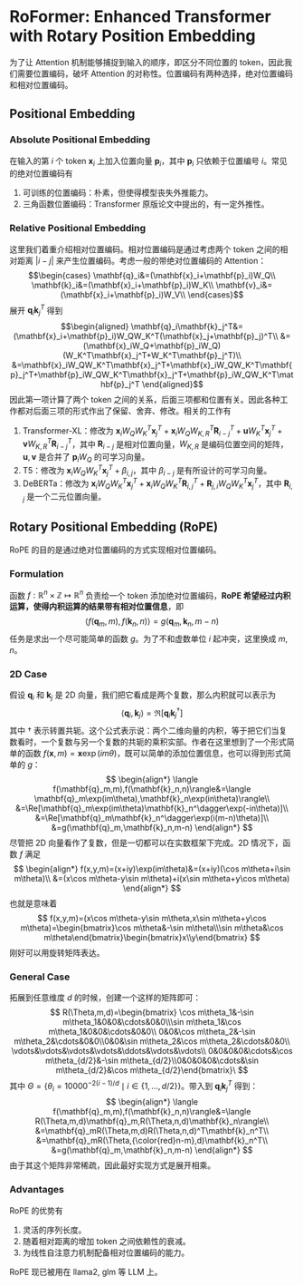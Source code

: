 # RoFormer: Enhanced Transformer with Rotary Position Embedding

为了让 Attention 机制能够捕捉到输入的顺序，即区分不同位置的 token，因此我们需要位置编码，破坏 Attention 的对称性。位置编码有两种选择，绝对位置编码和相对位置编码。

## Positional Embedding

### Absolute Positional Embedding

在输入的第 $i$ 个 token $\mathbf{x}_{i}$ 上加入位置向量 $\mathbf{p}_{i}$，其中 $\mathbf{p}_{i}$ 只依赖于位置编号 $i$。常见的绝对位置编码有
1. 可训练的位置编码：朴素，但使得模型丧失外推能力。
2. 三角函数位置编码：Transformer 原版论文中提出的，有一定外推性。

### Relative Positional Embedding

这里我们着重介绍相对位置编码。相对位置编码是通过考虑两个 token 之间的相对距离 $|i-j|$ 来产生位置编码。考虑一般的带绝对位置编码的 Attention：
$$\begin{cases}
\mathbf{q}_i&=(\mathbf{x}_i+\mathbf{p}_i)W_Q\\
\mathbf{k}_i&=(\mathbf{x}_i+\mathbf{p}_i)W_K\\
\mathbf{v}_i&=(\mathbf{x}_i+\mathbf{p}_i)W_V\\
\end{cases}$$
展开 $\mathbf{q}_i\mathbf{k}_j^T$ 得到
$$\begin{aligned}
\mathbf{q}_i\mathbf{k}_j^T&=(\mathbf{x}_i+\mathbf{p}_i)W_QW_K^T(\mathbf{x}_j+\mathbf{p}_j)^T\\
&=(\mathbf{x}_iW_Q+\mathbf{p}_iW_Q)(W_K^T\mathbf{x}_j^T+W_K^T\mathbf{p}_j^T)\\
&=\mathbf{x}_iW_QW_K^T\mathbf{x}_j^T+\mathbf{x}_iW_QW_K^T\mathbf{p}_j^T+\mathbf{p}_iW_QW_K^T\mathbf{x}_j^T+\mathbf{p}_iW_QW_K^T\mathbf{p}_j^T
\end{aligned}$$
因此第一项计算了两个 token 之间的关系，后面三项都和位置有关。因此各种工作都对后面三项的形式作出了保留、舍弃、修改。相关的工作有
1. Transformer-XL：修改为 $\mathbf{x}_iW_QW_K^T\mathbf{x}_j^T+\mathbf{x}_iW_QW_{K,R}^T\mathbf{R}_{i-j}^T+\mathbf{u}W_K^T\mathbf{x}_j^T+\mathbf{v}W_{K,R}^T\mathbf{R}_{i-j}^T$，其中 $\mathbf{R}_{i-j}$ 是相对位置向量，$W_{K,R}$ 是编码位置空间的矩阵，$\mathbf{u},\mathbf{v}$ 是合并了 $\mathbf{p}_iW_Q$ 的可学习向量。
2. T5：修改为 $\mathbf{x}_iW_QW_K^T\mathbf{x}_j^T+\beta_{i,j}$，其中 $\beta_{i-j}$ 是有所设计的可学习向量。
3. DeBERTa：修改为 $\mathbf{x}_iW_QW_K^T\mathbf{x}_j^T+\mathbf{x}_iW_QW_K^T\mathbf{R}_{i,j}^T+\mathbf{R}_{j,i}W_QW_K^T\mathbf{x}_j^T$，其中 $\mathbf{R}_{i,j}$ 是一个二元位置向量。

## Rotary Positional Embedding (RoPE)

RoPE 的目的是通过绝对位置编码的方式实现相对位置编码。

### Formulation

函数 $f:\mathbb{R}^{n}\times\mathbb{Z}\mapsto\mathbb{R}^{n}$ 负责给一个 token 添加绝对位置编码，**RoPE 希望经过内积运算，使得内积运算的结果带有相对位置信息**，即
$$
\langle f(\mathbf{q}_m,m),f(\mathbf{k}_n,n)\rangle=g(\mathbf{q}_m,\mathbf{k}_n,m-n)
$$
任务是求出一个尽可能简单的函数 $g$。为了不和虚数单位 $i$ 起冲突，这里换成 $m,n$。

### 2D Case

假设 $\mathbf{q}_i$ 和 $\mathbf{k}_j$ 是 2D 向量，我们把它看成是两个复数，那么内积就可以表示为
$$
\langle\mathbf{q}_i,\mathbf{k}_j\rangle=\Re[\mathbf{q}_i\mathbf{k}_j^\dagger]
$$
其中 $\dagger$ 表示转置共轭。这个公式表示说：两个二维向量的内积，等于把它们当复数看时，一个复数与另一个复数的共轭的乘积实部。作者在这里想到了一个形式简单的函数 $f(\mathbf{x},m)=\mathbf{x}\exp(im\theta)$，既可以简单的添加位置信息，也可以得到形式简单的 $g$：
$$
\begin{align*}
\langle f(\mathbf{q}_m,m),f(\mathbf{k}_n,n)\rangle&=\langle \mathbf{q}_m\exp(im\theta),\mathbf{k}_n\exp(in\theta)\rangle\\
&=\Re[\mathbf{q}_m\exp(im\theta)\mathbf{k}_n^\dagger\exp(-in\theta)]\\
&=\Re[\mathbf{q}_m\mathbf{k}_n^\dagger\exp(i(m-n)\theta)]\\
&=g(\mathbf{q}_m,\mathbf{k}_n,m-n)
\end{align*}
$$
尽管把 2D 向量看作了复数，但是一切都可以在实数框架下完成。2D 情况下，函数 $f$ 满足
$$
\begin{align*}
f(x,y,m)=(x+iy)\exp(im\theta)&=(x+iy)(\cos m\theta+i\sin m\theta)\\
&=(x\cos m\theta-y\sin m\theta)+i(x\sin m\theta+y\cos m\theta)
\end{align*}
$$
也就是意味着
$$
f(x,y,m)=(x\cos m\theta-y\sin m\theta,x\sin m\theta+y\cos m\theta)=\begin{bmatrix}\cos m\theta&-\sin m\theta\\\sin m\theta&\cos m\theta\end{bmatrix}\begin{bmatrix}x\\y\end{bmatrix}
$$
刚好可以用旋转矩阵表达。

### General Case

拓展到任意维度 $d$ 的时候，创建一个这样的矩阵即可：
$$
R(\Theta,m,d)=\begin{bmatrix}
\cos m\theta_1&-\sin m\theta_1&0&0&\cdots&0&0\\\sin m\theta_1&\cos m\theta_1&0&0&\cdots&0&0\\
0&0&\cos m\theta_2&-\sin m\theta_2&\cdots&0&0\\0&0&\sin m\theta_2&\cos m\theta_2&\cdots&0&0\\
\vdots&\vdots&\vdots&\vdots&\ddots&\vdots&\vdots\\
0&0&0&0&\cdots&\cos m\theta_{d/2}&-\sin m\theta_{d/2}\\0&0&0&0&\cdots&\sin m\theta_{d/2}&\cos m\theta_{d/2}\end{bmatrix}\
$$
其中 $\Theta=\{\theta_i=10000^{-2(i-1)/d}\mid i\in\{1,\dots,d/2\}\}$。带入到 $\mathbf{q}_i\mathbf{k}_j^T$ 得到：
$$
\begin{align*}
\langle f(\mathbf{q}_m,m),f(\mathbf{k}_n,n)\rangle&=\langle R(\Theta,m,d)\mathbf{q}_m,R(\Theta,n,d)\mathbf{k}_n\rangle\\
&=\mathbf{q}_mR(\Theta,m,d)R(\Theta,n,d)^T\mathbf{k}_n^T\\
&=\mathbf{q}_mR(\Theta,{\color{red}n-m},d)\mathbf{k}_n^T\\
&=g(\mathbf{q}_m,\mathbf{k}_n,m-n)
\end{align*}
$$
由于其这个矩阵非常稀疏，因此最好实现方式是展开相乘。

### Advantages

RoPE 的优势有
1. 灵活的序列长度。
2. 随着相对距离的增加 token 之间依赖性的衰减。
3. 为线性自注意力机制配备相对位置编码的能力。

RoPE 现已被用在 llama2, glm 等 LLM 上。
